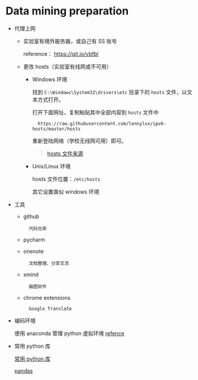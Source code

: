 # Data mining preparation

- 代理上网

    + 实验室有境外服务器，或自己有 SS 账号

        reference： https://git.io/vbfbl

    + 更改 hosts（实验室有线网或不可用）

        * Windows 环境

            找到 `C:\Windows\System32\drivers\etc` 目录下的 `hosts` 文件，以文本方式打开。

            打开下面网址，复制粘贴其中全部内容到 `hosts` 文件中

                https://raw.githubusercontent.com/lennylxx/ipv6-hosts/master/hosts

            重新登陆网络（学校无线网可用）即可。

            > [hosts 文件来源](https://github.com/lennylxx/ipv6-hosts)

        * Unix/Linux 环境

            hosts 文件位置：`/etc/hosts`

            其它设置类似 windows 环境

- 工具

    + github

            代码仓库

    + pycharm

    + onenote

            文档整理、分享交流

    + xmind

            脑图软件

    + chrome extensions

            Google Translate

+ 编码环境

    使用 anaconda 管理 python 虚拟环境 [refence](https://git.io/vbfx7)

+ 常用 python 库

    [常用 python 库](https://git.io/vbfxd)

    [pandas](https://git.io/vbfxA)




